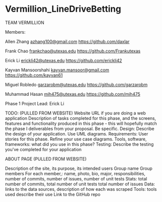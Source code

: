 # Vermillion_LineDriveBetting


TEAM VERMILLION



Members:

Allen Zhang	         azhang100@gmail.com		     https://github.com/daxlar

Frank Chao		         frankchao@utexas.edu	             https://github.com/Frankutexas 

Erick Li		         erickli42@utexas.edu	             https://github.com/erickli42

Kayvan Mansoorshahi    kayvan.mansoor@gmail.com                 https://github.com/kayvan61

Miguel Robledo	         garzarobm@utexas.edu		     https://github.com/garzarobm

Muhammad Hasan	         mih475@utexas.edu		     https://github.com/mih475



Phase 1 Project Lead: Erick Li

TODO:
(PULLED FROM WEBSITE)
Website URL if you are doing a web application
Description of tasks completed for this phase, and the screens, features and functionality produced in this phase - this will hopefully match the phase I deliverables from your proposal. Be specific. 
Design: Describe the design of your application. Use UML diagrams. 
Requirements: User stories for this phase. Refine your use case diagrams.
Tools, software, frameworks: what did you use in this phase?
Testing: Describe the testing you've completed for your application

ABOUT PAGE (PULLED FROM WEBSITE)

Description of the site, its purpose, its intended users
Group name 
Group members
For each member,: name, photo, bio, major, responsibilities, number of commits, number of issues, number of unit tests
Stats: total number of commits, total number of unit tests total number of issues 
Data: links to the data sources, description of how each was scraped
Tools: tools used describe their use 
Link to the GitHub repo


